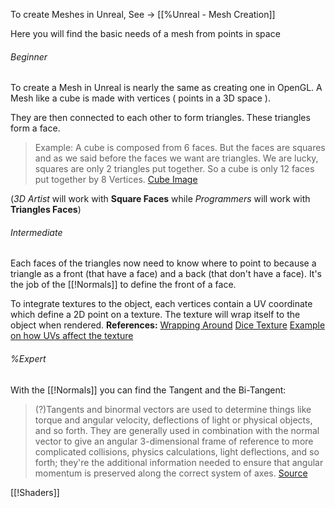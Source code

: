 To create Meshes in Unreal, See -> [[%Unreal - Mesh Creation]]

Here you will find the basic needs of a mesh from points in space
###### Beginner
To create a Mesh in Unreal is nearly the same as creating one in OpenGL. A Mesh like a cube is made with vertices ( points in a 3D space ). 

They are then connected to each other to form triangles. These triangles form a face.

> Example:
> A cube is composed from 6 faces. But the faces are squares and as we said before the faces we want are triangles. We are lucky, squares are only 2 triangles put together. So a cube is only 12 faces put together by 8 Vertices.
   [Cube Image](https://www.researchgate.net/publication/380174666/figure/fig3/AS:11431281251087935@1718123876571/Simple-cube-mesh-left-and-its-corresponding-OBJ-file-right.png )

(*3D Artist* will work with **Square Faces** while *Programmers* will work with **Triangles Faces**)

###### Intermediate
Each faces of the triangles now need to know where to point to because a triangle as a front (that have a face) and a back (that don't have a face). It's the job of the [[!Normals]] to define the front of a face.

To integrate textures to the object, each vertices contain a UV coordinate which define a 2D point on a texture. The texture will wrap itself to the object when rendered.
**References:**
[Wrapping Around](https://w7.pngwing.com/pngs/737/206/png-transparent-uv-mapping-texture-mapping-cube-3d-modeling-3d-computer-graphics-origami-effect-texture-angle-3d-computer-graphics.png)
[Dice Texture](https://img.favpng.com/10/18/16/uv-mapping-cube-texture-mapping-three-dimensional-space-dice-png-favpng-igXwM6pW95hRDEFPE0gC3prSk_t.jpg)
[Example on how UVs affect the texture](https://doc.babylonjs.com/img/assetPipeline/meshUVs/textureDistortion.png)

###### %Expert
With the [[!Normals]] you can find the Tangent and the Bi-Tangent:
> (?)Tangents and binormal vectors are used to determine things like torque and angular velocity, deflections of light or physical objects, and so forth. They are generally used in combination with the normal vector to give an angular 3-dimensional frame of reference to more complicated collisions, physics calculations, light deflections, and so forth; they're the additional information needed to ensure that angular momentum is preserved along the correct system of axes.
> [Source](https://gamedev.stackexchange.com/questions/51399/what-are-normal-tangent-and-binormal-vectors-and-how-are-they-used)

[[!Shaders]]
